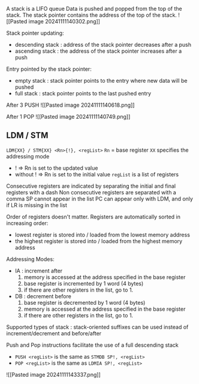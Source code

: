 A stack is a LIFO queue
Data is pushed and popped from the top of the stack.
The stack pointer contains the address of the top of the stack.
![[Pasted image 20241111140302.png]]

Stack pointer updating:
- descending stack : address of the stack pointer decreases after a push
- ascending stack : the address of the stack pointer increases after a push

Entry pointed by the stack pointer:
- empty stack : stack pointer points to the entry where new data will be pushed
- full stack : stack pointer points to the last pushed entry

After 3 PUSH
![[Pasted image 20241111140618.png]]

After 1 POP
![[Pasted image 20241111140749.png]]
## LDM / STM

`LDM{XX} / STM{XX} <Rn>{!}, <regList>`
`Rn` = base register
`XX` specifies the addressing mode
- ! => Rn is set to the updated value
- without ! => Rn is set to the initial value
`regList` is a list of registers

Consecutive registers are indicated by separating the initial and final registers with a dash
Non consecutive registers are separated with a comma
SP cannot appear in the list
PC can appear only with LDM, and only if LR is missing in the list

Order of registers doesn't matter. Registers are automatically sorted in increasing order:
- lowest register is stored into / loaded from the lowest memory address
- the highest register is stored into / loaded from the highest memory address

Addressing Modes:
- IA : increment after
	1. memory is accessed at the address specified in the base register
	2. base register is incremented by 1 word (4 bytes)
	3. if there are other registers in the list, go to 1.
- DB : decrement before
	1. base register is decremented by 1 word (4 bytes)
	2. memory is accessed at the address specified in the base register
	3. if there are other registers in the list, go to 1.

Supported types of stack : stack-oriented suffixes can be used instead of increment/decrement and before/after

Push and Pop instructions facilitate the use of a full descending stack
- `PUSH <regList>` is the same as `STMDB SP!, <regList>`
- `POP <regList>` is the same as `LDMIA SP!, <regList>`

![[Pasted image 20241111143337.png]]